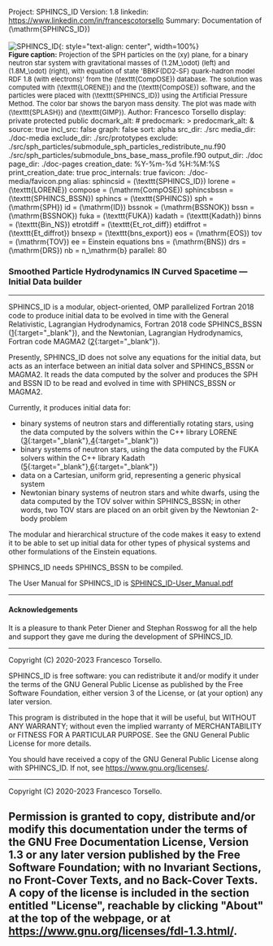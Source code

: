Project: SPHINCS_ID
Version: 1.8
linkedin: https://www.linkedin.com/in/francescotorsello
Summary: Documentation of \(\mathrm{SPHINCS\_ID}\) <br /><br /> ![SPHINCS_ID](|media|/binary.PNG){: style="text-align: center", width=100%} <br /> <font size="2"> **Figure caption:** Projection of the SPH particles on the \(xy\) plane, for a binary neutron star system with gravitational masses of \(1.2M_\odot\) (left) and \(1.8M_\odot\) (right), with equation of state 'BBKF(DD2-SF) quark-hadron model RDF 1.8 (with electrons)' from the \(\texttt{CompOSE}\) database. The solution was computed with \(\texttt{LORENE}\) and the \(\texttt{CompOSE}\) software, and the particles were placed with \(\texttt{SPHINCS_ID}\) using the Artificial Pressure Method. The color bar shows the baryon mass density. The plot was made with \(\texttt{SPLASH}\) and \(\texttt{GIMP}\). </font>
Author: Francesco Torsello
display: private
         protected
         public
docmark_alt: #
predocmark: >
predocmark_alt: &
source: true
incl_src: false
graph: false
sort: alpha
src_dir: ./src
media_dir: ./doc-media
exclude_dir: ./src/prototypes
exclude: ./src/sph_particles/submodule_sph_particles_redistribute_nu.f90
         ./src/sph_particles/submodule_bns_base_mass_profile.f90
output_dir: ./doc
page_dir: ./doc-pages
creation_date: %Y-%m-%d %H:%M:%S
print_creation_date: true
proc_internals: true
favicon: ./doc-media/favicon.png
alias: sphincsid = \(\texttt{SPHINCS_ID}\)
       lorene = \(\texttt{LORENE}\)
       compose = \(\mathrm{CompOSE}\)
       sphincsbssn = \(\texttt{SPHINCS_BSSN}\)
       sphincs = \(\texttt{SPHINCS}\)
       sph = \(\mathrm{SPH}\)
       id = \(\mathrm{ID}\)
       bssnok = \(\mathrm{BSSNOK}\)
       bssn = \(\mathrm{BSSNOK}\)
       fuka = \(\texttt{FUKA}\)
       kadath = \(\texttt{Kadath}\)
       binns = \(\texttt{Bin_NS}\)
       etrotdiff = \(\texttt{Et_rot_diff}\)
       etdiffrot = \(\texttt{Et_diffrot}\)
       bnsexp = \(\texttt{bns_export}\)
       eos = \(\mathrm{EOS}\)
       tov = \(\mathrm{TOV}\)
       ee = Einstein equations
       bns = \(\mathrm{BNS}\)
       drs = \(\mathrm{DRS}\)
       nb = n_\mathrm{b}
parallel: 80
<!---graph_dir: doc-graphs--->
<!---Project_Bitbucket: https://bitbucket.org/ftorsello/sphincs_repository_ft/src--->
<!---Project_url: https://francescotorsello.github.io/SPHINCS_ID-doc/--->

### **S**moothed **P**article **H**ydrodynamics **IN** **C**urved **S**pacetime &mdash; **I**nitial **D**ata builder
___

SPHINCS_ID is a modular, object-oriented, OMP parallelized Fortran 2018 code to produce initial data to be evolved in time with the General Relativistic, Lagrangian Hydrodynamics, Fortran 2018 code SPHINCS_BSSN ([1][1]{:target="_blank"}), and the Newtonian, Lagrangian Hydrodynamics, Fortran code MAGMA2 ([2][2]{:target="_blank"}).

Presently, SPHINCS_ID does not solve any equations for the initial data, but acts as an interface between an initial data solver and SPHINCS_BSSN or MAGMA2. It reads the data computed by the solver and produces the SPH and BSSN ID to be read and evolved in time with SPHINCS_BSSN or MAGMA2.

Currently, it produces initial data for:

  - binary systems of neutron stars and differentially rotating stars, using the data computed by the solvers within the C++ library LORENE ([3][3]{:target="_blank"},[4][4]{:target="_blank"})
  - binary systems of neutron stars, using the data computed by the FUKA solvers within the C++ library Kadath ([5][5]{:target="_blank"},[6][6]{:target="_blank"})
  - data on a Cartesian, uniform grid, representing a generic physical system
  - Newtonian binary systems of neutron stars and white dwarfs, using the data computed by the TOV solver within SPHINCS_BSSN; in other words, two TOV stars are placed on an orbit given by the Newtonian 2-body problem

The modular and hierarchical structure of the code makes it easy to extend it to be able to set up initial data for other types of physical systems and other formulations of the Einstein equations.

SPHINCS_ID needs SPHINCS_BSSN to be compiled.

The User Manual for SPHINCS_ID is <a href="page/SPHINCS_ID-User_Manual.pdf" target="_blank">SPHINCS_ID-User_Manual.pdf</a>

---

#### Acknowledgements

It is a pleasure to thank Peter Diener and Stephan Rosswog for all the help and support they gave me during the development of SPHINCS_ID.

---

Copyright (C) 2020-2023 Francesco Torsello.

SPHINCS_ID is free software: you can redistribute it and/or modify
it under the terms of the GNU General Public License as published by
the Free Software Foundation, either version 3 of the License, or
(at your option) any later version.

This program is distributed in the hope that it will be useful,
but WITHOUT ANY WARRANTY; without even the implied warranty of
MERCHANTABILITY or FITNESS FOR A PARTICULAR PURPOSE. See the
GNU General Public License for more details.

You should have received a copy of the GNU General Public License
along with SPHINCS_ID. If not, see <https://www.gnu.org/licenses/>.
___

Copyright (C) 2020-2023 Francesco Torsello.

Permission is granted to copy, distribute and/or modify this documentation
under the terms of the GNU Free Documentation License, Version 1.3
or any later version published by the Free Software Foundation;
with no Invariant Sections, no Front-Cover Texts, and no Back-Cover Texts.
A copy of the license is included in the section entitled "License", reachable by clicking "About" at the top of the webpage, or at <https://www.gnu.org/licenses/fdl-1.3.html/>.
---

[1]: <https://iopscience.iop.org/article/10.1088/1361-6382/abee65>
[2]: <https://academic.oup.com/mnras/article/498/3/4230/5897370>
[3]: <https://lorene.obspm.fr/>
[4]: <https://arxiv.org/abs/gr-qc/0007028>
[5]: <https://kadath.obspm.fr/fuka/>
[6]: <https://arxiv.org/abs/2103.09911>
[7]: <https://www.gnu.org/licenses/gpl-3.0.en.html>
